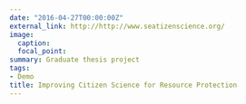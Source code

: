 ```yaml
---
date: "2016-04-27T00:00:00Z"
external_link: http://http://www.seatizenscience.org/
image:
  caption: 
  focal_point: 
summary: Graduate thesis project
tags:
- Demo
title: Improving Citizen Science for Resource Protection
---
```

